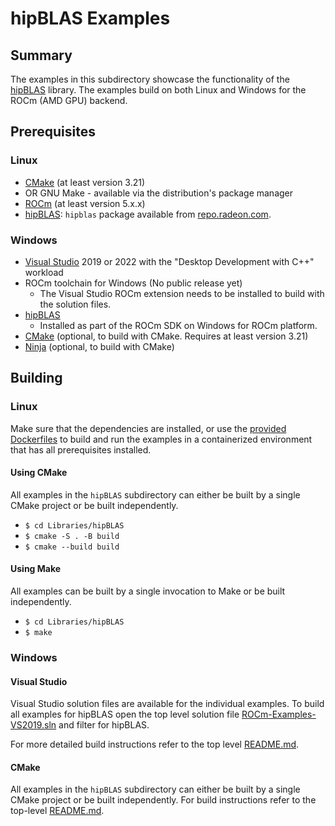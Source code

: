 # hipBLAS Examples

## Summary
The examples in this subdirectory showcase the functionality of the [hipBLAS](https://github.com/ROCmSoftwarePlatform/hipBLAS) library. The examples build on both Linux and Windows for the ROCm (AMD GPU) backend.

## Prerequisites
### Linux
- [CMake](https://cmake.org/download/) (at least version 3.21)
- OR GNU Make - available via the distribution's package manager
- [ROCm](https://docs.amd.com/bundle/ROCm-Installation-Guide-v5.2/page/Overview_of_ROCm_Installation_Methods.html) (at least version 5.x.x)
- [hipBLAS](https://github.com/ROCmSoftwarePlatform/hipBLAS): `hipblas` package available from [repo.radeon.com](https://repo.radeon.com/rocm/).


### Windows
- [Visual Studio](https://visualstudio.microsoft.com/) 2019 or 2022 with the "Desktop Development with C++" workload
- ROCm toolchain for Windows (No public release yet)
  - The Visual Studio ROCm extension needs to be installed to build with the solution files.
- [hipBLAS](https://github.com/ROCmSoftwarePlatform/hipBLAS)
    - Installed as part of the ROCm SDK on Windows for ROCm platform.
- [CMake](https://cmake.org/download/) (optional, to build with CMake. Requires at least version 3.21)
- [Ninja](https://ninja-build.org/) (optional, to build with CMake)

## Building
### Linux
Make sure that the dependencies are installed, or use the [provided Dockerfiles](../../Dockerfiles/) to build and run the examples in a containerized environment that has all prerequisites installed.

#### Using CMake
All examples in the `hipBLAS` subdirectory can either be built by a single CMake project or be built independently.

- `$ cd Libraries/hipBLAS`
- `$ cmake -S . -B build`
- `$ cmake --build build`

#### Using Make
All examples can be built by a single invocation to Make or be built independently.

- `$ cd Libraries/hipBLAS`
- `$ make`

### Windows
#### Visual Studio
Visual Studio solution files are available for the individual examples. To build all examples for hipBLAS open the top level solution file [ROCm-Examples-VS2019.sln](../../ROCm-Examples-VS2019.sln) and filter for hipBLAS.

For more detailed build instructions refer to the top level [README.md](../../README.md#visual-studio).

#### CMake
All examples in the `hipBLAS` subdirectory can either be built by a single CMake project or be built independently. For build instructions refer to the top-level [README.md](../../README.md#cmake-2).

